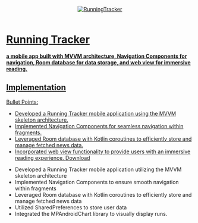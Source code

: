 <p align="center">
   <a href="https://github.com/4rju9/RunningTracker"><img src="https://github.com/user-attachments/assets/df237996-3ec8-4ae8-80e2-cf83ac8d3b23" alt="RunningTracker"</a>
   <br>
   <br>
</p>
<h1>Running Tracker</h1>
<b>a mobile app built with MVVM architecture, Navigation Components for navigation, Room database for data storage, and web view for immersive reading. </b>

## Implementation
Bullet Points:
   * Developed a Running Tracker mobile application using the MVVM skeleton architecture.
   * Implemented Navigation Components for seamless navigation within fragments.
   * Leveraged Room database with Kotlin coroutines to efficiently store and manage fetched news data.
   * Incorporated web view functionality to provide users with an immersive reading experience.
[Download](https://drive.google.com/file/d/1ntHF4GeEmUNMN_muKPOqSZUE8ttdalm6/view?)
 - Developed a Running Tracker mobile application utilizing the MVVM skeleton architecture
- Implemented Navigation Components to ensure smooth navigation within fragments
- Leveraged Room database with Kotlin coroutines to efficiently store and manage fetched news data
- Utilized SharedPreferences to store user data
- Integrated the MPAndroidChart library to visually display runs.
<!-- ## Usage
<b>Disclaimer :</b>
* This app is not published on Playstore, you have to download this from
* Official website
* This GitHub Page
(after that downloading follow the steps below)


**Step 1** => Download the APK [Click To Download](https://index.4rju9.workers.dev/0:/timeTableApp/app-release.apk)

**Step 2** => Go to download section of your browser / Or find the APK file in your phone's storage

**Step 3** => Tap on the apk file to open and then click install

<b>Important :</b>
* Because the app is not published on Playstore, that's why the Playstore doesn't Recognise it
* Playstore will prompt something like that it doesn't recognise the app's developer
* which means i have not published the app on Playstore and they do not know about me and this app
* It's alright, whatever prompt the Playstore is showing, you have to just click okey/next.
* after you install it, it will show you that there's nothing wrong in the app, and it's totally safe.

**Step 4** => Run the app
* Create an account or Login into your account if you already have one
* Select your course and semester

No more steps, all done ✅ -->
